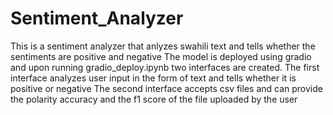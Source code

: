 # Sentiment_Analyzer
This is a sentiment analyzer that anlyzes swahili text and tells whether the sentiments are positive and negative
The model is deployed using gradio and upon running gradio_deploy.ipynb two interfaces are created.
The first interface analyzes user input in the form of text and tells whether it is positive or negative
The second interface accepts csv files and can provide the polarity accuracy and the f1 score of the file uploaded by the user
